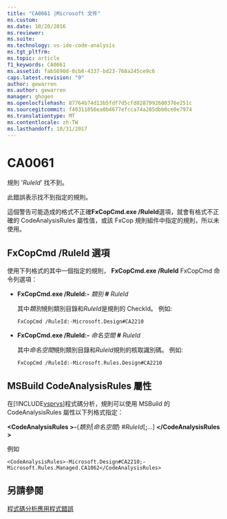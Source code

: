 ```yaml
---
title: "CA0061 |Microsoft 文件"
ms.custom: 
ms.date: 10/20/2016
ms.reviewer: 
ms.suite: 
ms.technology: vs-ide-code-analysis
ms.tgt_pltfrm: 
ms.topic: article
f1_keywords: CA0061
ms.assetid: fab5690d-0cb8-4337-bd23-768a245ce9c6
caps.latest.revision: "9"
author: gewarren
ms.author: gewarren
manager: ghogen
ms.openlocfilehash: 87764b74d13b5fdf7d5cfd8287992600376e251c
ms.sourcegitcommit: f40311056ea0b4677efcca74a285dbb0ce0e7974
ms.translationtype: MT
ms.contentlocale: zh-TW
ms.lasthandoff: 10/31/2017
---
```

# <a name="ca0061"></a>CA0061
規則 '*RuleId*' 找不到。  
  
 此錯誤表示找不到指定的規則。  
  
 這個警告可能造成的格式不正確**FxCopCmd.exe /RuleId**選項，就會有格式不正確的 CodeAnalysisRules 屬性值，或該 FxCop 規則組件中指定的規則，所以未使用。  
  
## <a name="fxcopcmd-ruleid-option"></a>FxCopCmd /RuleId 選項  
 使用下列格式的其中一個指定的規則， **FxCopCmd.exe /RuleId** FxCopCmd 命令列選項：  
  
-   **FxCopCmd.exe /RuleId:-** *類別*  **#**  *RuleId*  
  
     其中*類別*規則類別目錄和*RuleId*是規則的 CheckId。 例如:   
  
    ```  
    FxCopCmd /RuleId:-Microsoft.Design#CA2210  
    ```  
  
-   **FxCopCmd.exe /RuleId:-** *命名空間*  **#**  *RuleId*  
  
     其中*命名空間*規則類別目錄和*RuleId*規則的核取識別碼。 例如:   
  
    ```  
    FxCopCmd /RuleId:-Microsoft.Rules.Design#CA2210  
    ```  
  
## <a name="msbuild-codeanalysisrules-property"></a>MSBuild CodeAnalysisRules 屬性  
 在[!INCLUDE[vsprvs](../code-quality/includes/vsprvs_md.md)]程式碼分析，規則可以使用 MSBuild 的 CodeAnalysisRules 屬性以下列格式指定：  
  
 **\<CodeAnalysisRules >-**{*類別*&#124;*命名空間*} #*RuleId*[**;**...] **\</CodeAnalysisRules >**  
  
 例如  
  
```  
<CodeAnalysisRules>-Microsoft.Design#CA2210;-Microsoft.Rules.Managed.CA1062</CodeAnalysisRules>  
```  
  
## <a name="see-also"></a>另請參閱  
 [程式碼分析應用程式錯誤](../code-quality/code-analysis-application-errors.md)   
